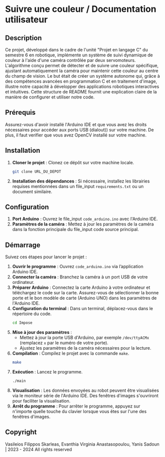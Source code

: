 # Suivre une couleur / Documentation utilisateur

## Description

Ce projet, développé dans le cadre de l'unité "Projet en langage C" du semestre 6 en robotique, implémente un système de suivi dynamique de couleur à l'aide d'une caméra contrôlée par deux servomoteurs. L'algorithme conçu permet de détecter et de suivre une couleur spécifique, ajustant automatiquement la caméra pour maintenir cette couleur au centre du champ de vision. Le but était de créer un système autonome qui, grâce à des compétences avancées en programmation C et en traitement d'image, illustre notre capacité à développer des applications robotiques interactives et intuitives.
Cette structure de README fournit une explication claire de la manière de configurer et utiliser notre code.

## Prérequis

Assurez-vous d'avoir installé l'Arduino IDE et que vous avez les droits nécessaires pour accéder aux ports USB (dialout)) sur votre machine. De plus, il faut verifier que vous avez OpenCV installé sur votre machine.

## Installation

1. **Cloner le projet** : Clonez ce dépôt sur votre machine locale.

   ```bash
   git clone URL_DU_DEPOT
   ```
2. **Installation des dépendances** : Si nécessaire, installez les librairies requises mentionnées dans un file_input `requirements.txt` ou un document similaire.

## Configuration

1. **Port Arduino** : Ouvrez le file_input `code_arduino.ino` avec l'Arduino IDE.
2. **Paramètres de la caméra** : Mettez à jour les paramètres de la caméra dans la fonction principale du file_input code source principal.

## Démarrage

Suivez ces étapes pour lancer le projet :

1. **Ouvrir le programme** : Ouvrez `code_arduino.ino` via l’application Arduino IDE.
2. **Connecter la caméra** : Branchez la caméra à un port USB de votre ordinateur.
3. **Préparer Arduino** : Connectez la carte Arduino à votre ordinateur et téléchargez le code sur la carte. Assurez-vous de sélectionner la bonne porte et le bon modèle de carte (Arduino UNO) dans les paramètres de l'Arduino IDE.
4. **Configuration du terminal** : Dans un terminal, déplacez-vous dans le répertoire du code.
   ```bash
   cd Impose
   ```
5. **Mise à jour des paramètres** :
   - Mettez à jour la porte USB d'Arduino, par exemple `/dev/ttyACMx` (remplacez `x` par le numéro de votre porte).
   - Ajustez les paramètres de la caméra nécessaires pour la lecture.
6. **Compilation** : Compilez le projet avec la commande `make`.
   ```bash
   make
   ```
7. **Exécution** : Lancez le programme.
   ```bash
   ./main
   ```
8. **Visualisation** : Les données envoyées au robot peuvent être visualisées via le moniteur série de l'Arduino IDE. Des fenêtres d'images s'ouvriront pour faciliter la visualisation.
9. **Arrêt du programme** : Pour arrêter le programme, appuyez sur n'importe quelle touche du clavier lorsque vous êtes sur l'une des fenêtres d'images.

## Copyright

Vasileios Filippos Skarleas, Evanthia Virginia Anastasopoulou, Yanis Sadoun | 2023 - 2024 All rights reserved
